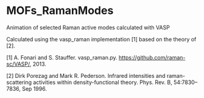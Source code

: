 # MOFs_RamanModes
Animation of selected Raman active modes calculated with VASP

Calculated using the vasp_raman implementation [1] based on the theory of [2].


[1] A. Fonari and S. Stauffer. vasp_raman.py. https://github.com/raman-sc/VASP/,
2013.

[2] Dirk Porezag and Mark R. Pederson. Infrared intensities and raman-scattering
activities within density-functional theory. Phys. Rev. B, 54:7830–7836, Sep 1996.
